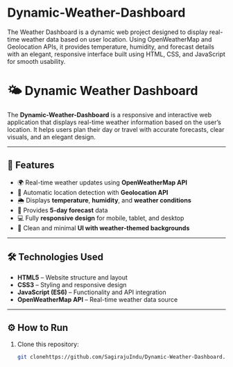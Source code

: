# Dynamic-Weather-Dashboard
The Weather Dashboard is a dynamic web project designed to display real-time weather data based on user location. Using OpenWeatherMap and Geolocation APIs, it provides temperature, humidity, and forecast details with an elegant, responsive interface built using HTML, CSS, and JavaScript for smooth usability.
# 🌤️ Dynamic Weather Dashboard

The **Dynamic-Weather-Dashboard** is a responsive and interactive web application that displays real-time weather information based on the user’s location. It helps users plan their day or travel with accurate forecasts, clear visuals, and an elegant design.

---

## 🚀 Features
- 🌍 Real-time weather updates using **OpenWeatherMap API**
- 📍 Automatic location detection with **Geolocation API**
- 🌦️ Displays **temperature**, **humidity**, and **weather conditions**
- 📅 Provides **5-day forecast** data
- 💻 Fully **responsive design** for mobile, tablet, and desktop
- 🎨 Clean and minimal **UI with weather-themed backgrounds**

---

## 🛠️ Technologies Used
- **HTML5** – Website structure and layout  
- **CSS3** – Styling and responsive design  
- **JavaScript (ES6)** – Functionality and API integration  
- **OpenWeatherMap API** – Real-time weather data source  

---

## ⚙️ How to Run
1. Clone this repository:
   ```bash
   git clonehttps://github.com/SagirajuIndu/Dynamic-Weather-Dashboard.git

